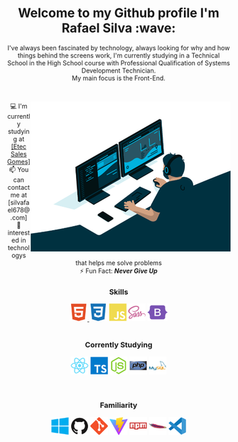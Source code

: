 <div align="center">
<h1 align="center">Welcome to my Github profile I'm Rafael Silva :wave:</h1>
<p>I've always been fascinated by technology, always looking for why and how things behind the screens work, I'm currently studying in a Technical School in the High School course with Professional Qualification of Systems Development Technician.<br>My main focus is the Front-End.</p>
</div>
<br>

<main display="flex">
<div class="img">
<img width="450px" align="right" src="./src/coding.gif" alt="Guy coding">
</div>


<div align="center">
  
:computer: I'm currently studying at [[Etec Sales Gomes]](https://www.cps.sp.gov.br/etecs/etec-salles-gomes/) <br>
:mailbox:	 You can contact me at [silvafael678@.com]<br>
:eyes: interested in technologys that helps me solve problems <br>
:zap: Fun Fact: ***Never Give Up*** <br>

<h3>Skills</h3>
<a href="https://developer.mozilla.org/en-US/docs/Glossary/HTML5" target="_blank" rel="noreferrer"><img src="./src/icons/skills/html5.svg" width="40" height="40" alt="HTML5" />
<a href="https://developer.mozilla.org/pt-BR/docs/Web/CSS" target="_blank" rel="noreferrer"><img src="./src/icons/skills/css3.svg" width="40" height="40" alt="Css" /></a>
<a href="https://developer.mozilla.org/en-US/docs/Web/JavaScript" target="_blank" rel="noreferrer"><img src="./src/icons/skills/javascript.svg" width="40" height="40" alt="Javascript" /></a>
<a href="https://sass-lang.com/" target="_blank" rel="noreferrer"><img src="./src/icons/skills/sass.svg" width="40" height=" 40" alt="Sass" /></a>
<a href="https://getbootstrap.com/" target="_blank" rel="noreferrer"><img src="./src/icons/skills/bootstrap.svg" width="45" height="40" alt="Bootstrap" /></a>
<br>
<br>
<h3>Corrently Studying</h3>
<a href="https://reactjs.org/" target="_blank" rel="noreferrer"><img src="./src/icons/skills/react.svg" width="40" height="40" alt="Reagir" /></a>
<a href="https://www.typescriptlang.org/" rel="nofollow"><img src="./src/icons/skills/typescript.svg" width="40" height="40" alt=" Datilografado"></a>
<a href="https://nodejs.org/en/" rel="nofollow"><img src="./src/icons/skills/nodejs.svg" width="40" height="40" alt=" NodeJS"></a>
<a href="https://www.php.net/" rel="nofollow"><img src="./src/icons/skills/php.svg" width="40" height="40" alt=" PHP"></a>
<a href="https://www.mysql.com" rel="nofollow"><img src="./src/icons/skills/mysql.svg" width="40" height="40" alt="Mysql "></a>
<br>
<br>
<br>
<h3>Familiarity</h3>
<img src="./src/icons/skills/windows.svg" width="40" height="40" alt="Windows">
<img src="./src/icons/skills/github.svg" width="40" height="40" alt="GitHub">
<img src="./src/icons/skills/git.svg" width="40" height="40" alt="Git">
<img src="./src/icons/skills/vitejs.svg" width="40" height="40" alt="Vite">
<img src="./src/icons/skills/npm.svg" width="40" height="40" alt="npm">
<img src="./src/icons/skills/apache.svg" width="40" height="40" alt="Apache">
<img src="./src/icons/skills/vscode.svg" width="40" height="40" alt="VScode">
</div>
</main>